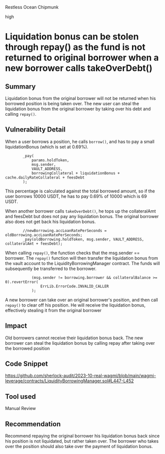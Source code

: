Restless Ocean Chipmunk

high

# Liquidation bonus can be stolen through repay() as the fund is not returned to original borrower when a new borrower calls takeOverDebt()
## Summary

Liquidation bonus from the original borrower will not be returned when his borrowed position is being taken over. The new user can steal the liquidation bonus from the original borrower by taking over his debt and calling `repay()`.

## Vulnerability Detail

When a user borrows a position, he calls `borrow()`, and has to pay a small liquidationBonus (which is set at 0.69%). 

```solidity
        _pay(
            params.holdToken,
            msg.sender,
            VAULT_ADDRESS,
            borrowingCollateral + liquidationBonus + cache.dailyRateCollateral + feesDebt
        );
```

This percentage is calculated against the total borrowed amount, so if the user borrows 10000 USDT, he has to pay 0.69% of 10000 which is 69 USDT.

When another borrower calls `takeOverDebt()`, he tops up the collateralAmt and feesDebt but does not pay any liquidation bonus. The original borrower also does not get back his liquidation bonus.

```solidity
        //newBorrowing.accLoanRatePerSeconds = oldBorrowing.accLoanRatePerSeconds;
        _pay(oldBorrowing.holdToken, msg.sender, VAULT_ADDRESS, collateralAmt + feesDebt);
```

When calling `repay()`, the function checks that the msg.sender == borrower. The `repay()` function will then transfer the liquidation bonus from the vault account to the LiquidityBorrowingManager contract. The funds will subsequently be transferred to the borrower.

```solidity
            (msg.sender != borrowing.borrower && collateralBalance >= 0).revertError(
                ErrLib.ErrorCode.INVALID_CALLER
            );
```

A new borrower can take over an original borrower's position, and then call `repay()` to clear off his position. He will receive the liquidation bonus, effectively stealing it from the original borrower

## Impact

Old borrowers cannot receive their liquidation bonus back. The new borrower can steal the liquidation bonus by calling repay after taking over the borrowed position

## Code Snippet

https://github.com/sherlock-audit/2023-10-real-wagmi/blob/main/wagmi-leverage/contracts/LiquidityBorrowingManager.sol#L447-L452

## Tool used

Manual Review

## Recommendation

Recommend repaying the original borrower his liquidation bonus back since his position is not liquidated, but rather taken over. The borrower who takes over the position should also take over the payment of liquidation bonus.